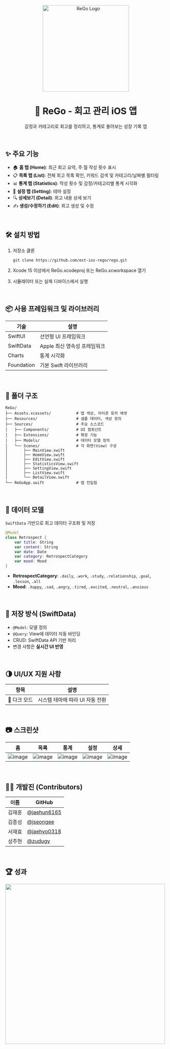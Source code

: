 <p align="center">
  <img src="https://github.com/user-attachments/assets/6ff17d93-7dbb-47ae-b22c-fbeee32266b3" width="270" alt="ReGo Logo" />
</p>

<h1 align="center">📝 ReGo - 회고 관리 iOS 앱</h1>
<p align="center">
  감정과 카테고리로 회고를 정리하고, 통계로 돌아보는 성장 기록 앱
</p>

<br />

## ✨ 주요 기능

- 🏠 **홈 탭 (Home)**: 최근 회고 요약, 주∙월 작성 횟수 표시
- 📋 **목록 탭 (List)**: 전체 회고 목록 확인, 키워드 검색 및 카테고리/날짜별 필터링
- 📊 **통계 탭 (Statistics)**: 작성 횟수 및 감정/카테고리별 통계 시각화
- 🎨 **설정 탭 (Setting)**: 테마 설정
- 🔍 **상세보기 (Detail)**: 회고 내용 상세 보기
- ✍️ **생성/수정하기 (Edit)**: 회고 생성 및 수정

<br />

## 🛠 설치 방법

1. 저장소 클론

   ```
   git clone https://github.com/est-ios-rego/rego.git
   ```
2. Xcode 15 이상에서 ReGo.xcodeproj 또는 ReGo.xcworkspace 열기
3. 시뮬레이터 또는 실제 디바이스에서 실행

<br />

## 📦 사용 프레임워크 및 라이브러리
| 기술 | 설명 |
|------|------|
| SwiftUI | 선언형 UI 프레임워크 |
| SwiftData | Apple 최신 영속성 프레임워크 |
| Charts | 통계 시각화 |
| Foundation | 기본 Swift 라이브러리 |

<br />

## 📁 폴더 구조
```
ReGo/
├── Assets.xcassets/           # 앱 색상, 아이콘 등의 에셋
├── Resources/                 # 샘플 데이터, 색상 정의
├── Sources/                   # 주요 소스코드
│   ├── Components/            # UI 컴포넌트
│   ├── Extensions/            # 확장 기능
│   ├── Models/                # 데이터 모델 정의
│   └── Scenes/                # 각 화면(View) 구성
│       ├── MainView.swift
│       ├── HomeView.swift
│       ├── EditView.swift
│       ├── StatisticsView.swift
│       ├── SettingView.swift
│       ├── ListView.swift
│       └── DetailView.swift
└── ReGoApp.swift              # 앱 진입점
```

<br/>   

## 🧱 데이터 모델

`SwiftData` 기반으로 회고 데이터 구조화 및 저장

```swift
@Model
class Retrospect {
    var title: String
    var content: String
    var date: Date
    var category: RetrospectCategory
    var mood: Mood
}
```
- **RetrospectCategory**: `.daily`, `.work`, `.study`, `.relationship`, `.goal`, `.lesson`, `.all`
- **Mood**: `.happy`, `.sad`, `.angry`, `.tired`, `.excited`, `.neutral`, `.anxious`

<br/>   

## 💾 저장 방식 (SwiftData)
- `@Model`: 모델 정의
- `@Query`: View에 데이터 자동 바인딩
- CRUD: SwiftData API 기반 처리
- 변경 사항은 **실시간 UI 반영**

<br/>

## 🌗 UI/UX 지원 사항
| 항목 | 설명 |
|------|------|
| 🌙 다크 모드 | 시스템 테마에 따라 UI 자동 전환 |

<br/>

## 📷 스크린샷
| 홈 | 목록 | 통계 | 설정 | 상세 |
| -- | -- | -- | -- | -- |
| ![image](https://github.com/user-attachments/assets/f4bb9edf-d3c9-449d-9739-b4fb5da5b102) | ![image](https://github.com/user-attachments/assets/a77e3653-a2db-4aca-aaa5-6ab3be7d63ef) | ![image](https://github.com/user-attachments/assets/94a40d4f-dc19-407d-bfec-eb62a6a5321f) | ![image](https://github.com/user-attachments/assets/7abeb0a1-88a5-46c5-9e00-7efcab5a9d65) | ![image](https://github.com/user-attachments/assets/43c2fec9-b477-496c-b371-b656e8042c3e) |

<br/>

## 👨‍💻 개발진 (Contributors)

| 이름 | GitHub |
|--|--|
| 김재훈 | [@jaehun6165](https://github.com/jaehun6165) |
| 김종성 | [@jseongee](https://github.com/jseongee) |
| 서재효 | [@jaehyo0318](https://github.com/jaehyo0318) |
| 성주현 | [@zudugy](https://github.com/zudugy) |

<br />

## 🏆 성과
<img src="https://github.com/user-attachments/assets/0953eeb4-8450-475e-9b72-eaf0af74cbcb" width="500"/>
